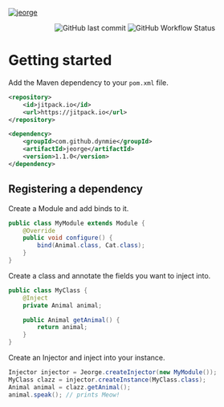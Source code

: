 [![jeorge](https://socialify.git.ci/dynmie/jeorge/image?description=1&descriptionEditable=A%20lightweight%20dependency%20injection%20framework%20for%20Java&forks=1&issues=1&language=1&name=1&owner=1&pulls=1&stargazers=1&theme=Light)](https://github.com/dynmie/jeorge)
<div align="center"><img alt="GitHub last commit" src="https://img.shields.io/github/last-commit/dynmie/jeorge?style=for-the-badge"> <img alt="GitHub Workflow Status" src="https://img.shields.io/github/actions/workflow/status/dynmie/jeorge/gradle.yml?branch=master&logo=github&style=for-the-badge"></div>

# Getting started
Add the Maven dependency to your `pom.xml` file.
```xml
<repository>
    <id>jitpack.io</id>
    <url>https://jitpack.io</url>
</repository>

<dependency>
    <groupId>com.github.dynmie</groupId>
    <artifactId>jeorge</artifactId>
    <version>1.1.0</version>
</dependency>
```

## Registering a dependency
Create a Module and add binds to it.
```java
public class MyModule extends Module {
    @Override
    public void configure() {
        bind(Animal.class, Cat.class);
    }
}
```
Create a class and annotate the fields you want to inject into.
```java
public class MyClass {
    @Inject
    private Animal animal;

    public Animal getAnimal() {
        return animal;
    }
}

```
Create an Injector and inject into your instance.
```java
Injector injector = Jeorge.createInjector(new MyModule());
MyClass clazz = injector.createInstance(MyClass.class);
Animal animal = clazz.getAnimal();
animal.speak(); // prints Meow!
```